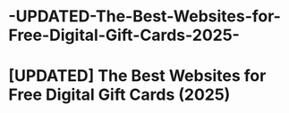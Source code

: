 # -UPDATED-The-Best-Websites-for-Free-Digital-Gift-Cards-2025-
# [UPDATED] The Best Websites for Free Digital Gift Cards (2025)
